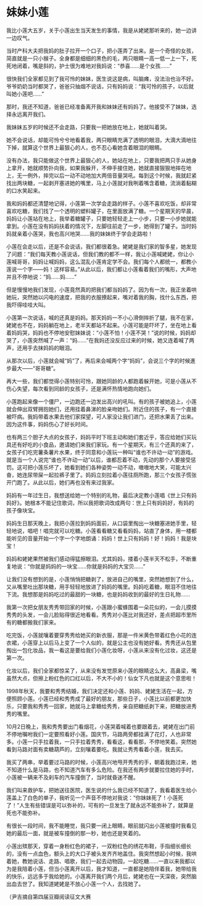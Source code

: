 # 妹妹小莲

我比小莲大五岁，关于小莲出生当天发生的事情，我是从姥姥那听来的，她一边讲一边叹气。 

当时产科大夫把我妈的肚子拉开一个口子，把小莲弄了出来。是一个奇怪的女孩，简直就是一只小猴子。全身都是细细的黑色的毛，两只眼睛一高一低一上一下，死死地闭着，嘴是斜的，护士很为难地对我妈说：“恭喜……是个女孩……” 

很快我们全家都见到了我可怜的妹妹，医生说这是病，叫脑瘫，没法治也治不好。爷爷奶奶当时都哭了，爸爸只抽烟不说话，只有妈妈说：“我可怜的孩子，以后就叫她小莲吧……” 

那时，我还不知道，爸爸已经准备离开我和妹妹还有妈妈了。他接受不了妹妹，选择永远离开我们。 

我妹妹五岁的时候还不会走路，只要我一把她放在地上，她就叫着哭。 

她不会说话，却能可怜兮兮地看着我，两只眼睛充满了透明的眼泪，大滴大滴地往下掉，就算这个世界上最狠心的人，也不忍心看她含着眼泪的眼睛。 

没有办法，我只能做这个世界上最狠心的人，她站在地上，只要我把两只手从她身上拿开，她就顺势扑向我，如果我躲开，不伸手接住她，她就直接狠狠地摔在地上，无一例外，摔完以后一动不动地加大两倍音量哭吼。每到这个时候，我就赶紧找出两块糖，一起剥开塞进她的嘴里，马上小莲就对我咧着嘴含着糖，流淌着黏糊的口水笑起来。 

我和妈妈都还清楚地记得，小莲第一次学会走路的样子。小莲不喜欢吃饭，却非常喜欢吃糖，我们找了一个透明的塑料罐子，在里面放满了糖。一个星期天的早晨，妈妈让小莲站在地上，我举着糖罐子，只要她轻轻走上一小步，只要一小步她就能拿到。小莲在没有妈妈扶着的情况下，左脚往前走了一步，她得到了罐子。当时妈妈就亲着小莲哭，我也高兴地哭……我的妹妹终于学会走路啦！ 

小莲在会走以后，还是不会说话，我们都很着急。姥姥是我们家的智多星，她发现了问题：“我们每天教小莲说话，但我们教的都不一样，我让小莲喊姥姥，你让小莲喊哥哥，妈妈让喊妈妈，这么混乱小莲肯定学不会。我们每个人都统一，都教小莲说一个字——妈！这样容易。”从此以后，我们都让小莲看着我们的嘴形，大声地并且不停地说：“妈……妈……” 

但是慢慢地我们发现，小莲竟然真的把我们都当妈妈了。因为有一次，我正坐着哄她玩，突然她以闪电的速度，把我的衣服撩起来，嘴对着我的胸，找什么东西，把我吓得哇哇大叫。 

小莲第一次说话，喊的还真是妈妈。那天妈妈一不小心滑倒摔折了腿，我不在家，姥姥也不在，妈妈躺在地上，老半天都站不起来。小莲可能是吓坏了，坐在地上看着妈妈哭，妈妈也不停地安慰妹妹说：“小莲不怕！小莲不哭！”说的时候，妈妈却哭了，小莲突然喊了一声：“妈……”在我妈还没反应过来的时候，她又连着喊了两声，还用手去抹妈妈的眼泪。 

从那次以后，小莲就会喊“妈”了，再后来会喊两个字“妈妈”，会说三个字的时候進步最大——“哥哥糖”。 

再大一些，我们都觉得小莲特别可怜，跟她同龄的人都跑着躲开她，可是小莲从不伤心失望，每次看到同龄的女孩子，还是满怀热情地跑向她们。 

小莲跑起来像一个僵尸，一边跑还一边发出高兴的吼叫。有的孩子被她追上，小莲就会伸出双臂拥抱她们，还用挂着鼻涕的脸亲吻她们。附近住的孩子，有一个直接被吓病。我妈带着水果去他们家探望，可人家没让我们进门，还把水果丢了出来。因为这件事，妈妈伤心了好长时间。 

也有两三个胆子大点的女孩子，妈妈平时下班主动和她们套近乎，答应给她们买玩具还有好吃的小食品，邀请她们来我们家玩。有一个星期天，有三个还真的来了，女孩子们吃完薯条薯片水果，终于同意和小莲玩一种叫“谁也不许动一动”的游戏。就是当一个人说完“谁也不许动一动”以后，谁都忍着不动，先动的那个人要接受惩罚。这可把小莲乐坏了，她看到她们各种姿势一动不动，嗷嗷地大笑，可能太兴奋，她连尿带屎一起拉裤子里了。妈妈立刻拉着小莲往厕所跑，那三个女孩子慌张开门跑了。从此以后，她们再也没有来过我家。 

妈妈有一年过生日，我想送给她一个特别的礼物，最后决定教小莲唱《世上只有妈妈好》。她根本不能记住歌词，所以我把歌词改成两句：世上只有妈妈好，有妈的孩子像块宝。 

妈妈生日那天晚上，我把小莲拉到妈妈面前，从口袋里掏出一块糖塞进她手里，轻轻地说，唱吧！唱完就可以吃糖。小莲看看糖又看看妈妈，站直了身体，用一楼都能听见的音量开始一个字一个字地朗诵：妈妈！世上只有妈妈！好！妈妈！我是块宝！ 

妈妈和姥姥果然被我们感动得猛擦眼泪。尤其妈妈，搂着小莲半天不松手，不断重复地说：“你就是妈妈的一块宝……你就是妈妈的大宝贝……” 

让我们没有想到的是，小莲悄悄把糖剥了，放进自己的嘴里，突然她想到了什么，又从嘴里吐出那块糖，用手轻轻地放进了妈妈的嘴里。妈妈吃着糖，眼泪不住地往下流。我想那是妈妈吃过的最甜的一块糖，也是妈妈收到的最好的生日礼物…… 

我第一次把女朋友秀秀带回家的时候，小莲跟小蜜蜂围着一朵花似的，一会儿摸摸秀秀的头发，一会儿脸贴得很近地看看。秀秀对小莲比对我还好，差点把超市里所有的糖都搬我们家来。 

吃完饭，小莲就嚷着要穿秀秀给她买的新衣服，那是一件米黄色带着红色小花的连衣裙，小莲穿上以后马上变了一个人似的，就是公主也没有她好看。秀秀还从包里掏出一包化妆品，我一看这是要给我们小莲化妆呀，小莲从来没有化过妆，这还是第一次。 

化妆以后，我们全家都惊呆了，从来没有发觉原来小莲的眼睛这么大，高鼻梁，嘴虽然大点，但擦上粉红色的口红以后，不大不小的！仙女下凡也就是这个意思啦！ 

1998年秋天，我要和秀秀结婚，我们决定还和小莲、妈妈、姥姥生活在一起，方便照顾小莲。小莲已经和秀秀成了最好的朋友，那些日子，小莲比以前都更加快乐，只要我和秀秀一回家，她就马上拿糖给秀秀，亲自把糖纸剥下来，把糖放进秀秀的嘴里。 

10月2日晚上，我和秀秀要出门看烟花，小莲哭着喊着也要跟着去，姥姥在出门前不停地嘱咐我们一定要照看好小莲。国庆节，马路两旁都挂满了花灯，人也非常多。小莲一只手拉着我，一只手拉着秀秀，看看这，看看那，不停地笑着。突然她看到马路对面有卖糖葫芦的，立刻嚷着要吃。我就让秀秀看着小莲，我去买。 

我买了两串，举着要过马路的时候，小莲高兴地甩开秀秀的手，朝着我跑过来，她不知道什么是马路，也不知道汽车有多么危险。在我还有两步就要拉住她的手时，小莲被一辆来不及刹车的汽车撞倒了，当时就昏迷不醒。 

我们叫来救护车，把她送往医院，医生说的什么我已经不知道了，我看着医生给小莲盖上了白色的单子，我听见一个声音不停地对我说：“你妹妹死了！小莲死了！”人生有些错误是可以弥补的，可有的一旦发生了就永远不能弥补了，就算是死也不能弥补。 

有很长一段时间，我不能睡觉，我只要一闭上眼睛，眼前就闪出小莲被撞时我看见她的最后一面，就是被车撞倒的那一秒，她也还是笑着的。 

小莲出殡那天，穿着一身粉红色的裙子，一双粉红色的绣花布鞋，手指细长细长的，没有一点血色，额头上的大口子被头发齐齐地盖住。我突然想起小时候，我哄着她，教她说话、走路、唱歌，我们一起去动物园，一起吃糖……一直以来我都以为是我陪着小莲，但当小莲离开以后，我才知道，一直都是她陪伴着我，她带给我的快乐，远远多于我给她的。小莲离开我们两个月后，姥姥也在一天深夜，突然脑出血去世了。我知道姥姥是不放心小莲一个人，去找她了。 

（尹吉摘自第四届豆瓣阅读征文大赛